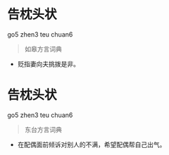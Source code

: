# 告枕头状
go5 zhen3 teu chuan6
> 如皋方言词典
- 贬指妻向夫挑拨是非。

# 告枕头状
go5 zhen3 teu chuan6
> 东台方言词典
- 在配偶面前倾诉对别人的不满，希望配偶帮自己出气。
